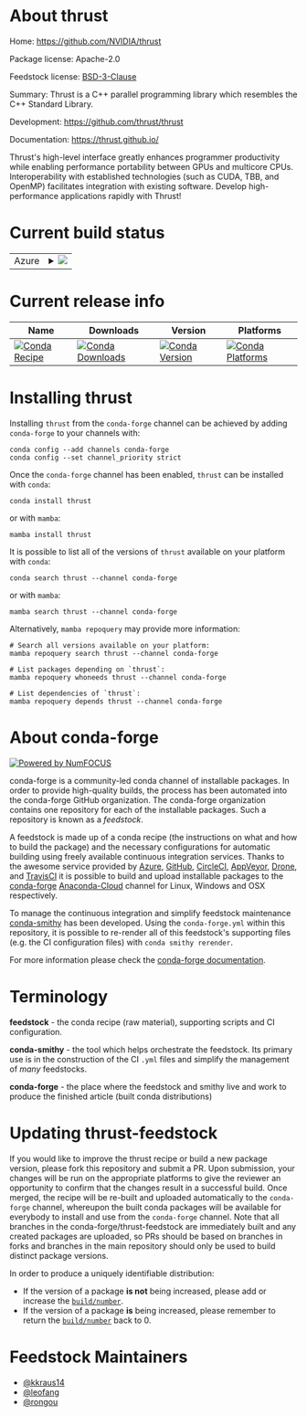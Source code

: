 About thrust
============

Home: https://github.com/NVIDIA/thrust

Package license: Apache-2.0

Feedstock license: [BSD-3-Clause](https://github.com/conda-forge/thrust-feedstock/blob/main/LICENSE.txt)

Summary: Thrust is a C++ parallel programming library which resembles the C++ Standard Library.

Development: https://github.com/thrust/thrust

Documentation: https://thrust.github.io/

Thrust's high-level interface greatly enhances programmer productivity while enabling
performance portability between GPUs and multicore CPUs. Interoperability with established
technologies (such as CUDA, TBB, and OpenMP) facilitates integration with existing software.
Develop high-performance applications rapidly with Thrust!


Current build status
====================


<table>
    
  <tr>
    <td>Azure</td>
    <td>
      <details>
        <summary>
          <a href="https://dev.azure.com/conda-forge/feedstock-builds/_build/latest?definitionId=9831&branchName=main">
            <img src="https://dev.azure.com/conda-forge/feedstock-builds/_apis/build/status/thrust-feedstock?branchName=main">
          </a>
        </summary>
        <table>
          <thead><tr><th>Variant</th><th>Status</th></tr></thead>
          <tbody><tr>
              <td>linux_64_c_compiler_version10cuda_compiler_version11.2cxx_compiler_version10</td>
              <td>
                <a href="https://dev.azure.com/conda-forge/feedstock-builds/_build/latest?definitionId=9831&branchName=main">
                  <img src="https://dev.azure.com/conda-forge/feedstock-builds/_apis/build/status/thrust-feedstock?branchName=main&jobName=linux&configuration=linux_64_c_compiler_version10cuda_compiler_version11.2cxx_compiler_version10" alt="variant">
                </a>
              </td>
            </tr><tr>
              <td>linux_aarch64_cuda_compiler_version11.2</td>
              <td>
                <a href="https://dev.azure.com/conda-forge/feedstock-builds/_build/latest?definitionId=9831&branchName=main">
                  <img src="https://dev.azure.com/conda-forge/feedstock-builds/_apis/build/status/thrust-feedstock?branchName=main&jobName=linux&configuration=linux_aarch64_cuda_compiler_version11.2" alt="variant">
                </a>
              </td>
            </tr><tr>
              <td>linux_ppc64le_cuda_compiler_version11.2</td>
              <td>
                <a href="https://dev.azure.com/conda-forge/feedstock-builds/_build/latest?definitionId=9831&branchName=main">
                  <img src="https://dev.azure.com/conda-forge/feedstock-builds/_apis/build/status/thrust-feedstock?branchName=main&jobName=linux&configuration=linux_ppc64le_cuda_compiler_version11.2" alt="variant">
                </a>
              </td>
            </tr><tr>
              <td>osx_64</td>
              <td>
                <a href="https://dev.azure.com/conda-forge/feedstock-builds/_build/latest?definitionId=9831&branchName=main">
                  <img src="https://dev.azure.com/conda-forge/feedstock-builds/_apis/build/status/thrust-feedstock?branchName=main&jobName=osx&configuration=osx_64_" alt="variant">
                </a>
              </td>
            </tr><tr>
              <td>win_64_cuda_compiler_version11.2</td>
              <td>
                <a href="https://dev.azure.com/conda-forge/feedstock-builds/_build/latest?definitionId=9831&branchName=main">
                  <img src="https://dev.azure.com/conda-forge/feedstock-builds/_apis/build/status/thrust-feedstock?branchName=main&jobName=win&configuration=win_64_cuda_compiler_version11.2" alt="variant">
                </a>
              </td>
            </tr>
          </tbody>
        </table>
      </details>
    </td>
  </tr>
</table>

Current release info
====================

| Name | Downloads | Version | Platforms |
| --- | --- | --- | --- |
| [![Conda Recipe](https://img.shields.io/badge/recipe-thrust-green.svg)](https://anaconda.org/conda-forge/thrust) | [![Conda Downloads](https://img.shields.io/conda/dn/conda-forge/thrust.svg)](https://anaconda.org/conda-forge/thrust) | [![Conda Version](https://img.shields.io/conda/vn/conda-forge/thrust.svg)](https://anaconda.org/conda-forge/thrust) | [![Conda Platforms](https://img.shields.io/conda/pn/conda-forge/thrust.svg)](https://anaconda.org/conda-forge/thrust) |

Installing thrust
=================

Installing `thrust` from the `conda-forge` channel can be achieved by adding `conda-forge` to your channels with:

```
conda config --add channels conda-forge
conda config --set channel_priority strict
```

Once the `conda-forge` channel has been enabled, `thrust` can be installed with `conda`:

```
conda install thrust
```

or with `mamba`:

```
mamba install thrust
```

It is possible to list all of the versions of `thrust` available on your platform with `conda`:

```
conda search thrust --channel conda-forge
```

or with `mamba`:

```
mamba search thrust --channel conda-forge
```

Alternatively, `mamba repoquery` may provide more information:

```
# Search all versions available on your platform:
mamba repoquery search thrust --channel conda-forge

# List packages depending on `thrust`:
mamba repoquery whoneeds thrust --channel conda-forge

# List dependencies of `thrust`:
mamba repoquery depends thrust --channel conda-forge
```


About conda-forge
=================

[![Powered by
NumFOCUS](https://img.shields.io/badge/powered%20by-NumFOCUS-orange.svg?style=flat&colorA=E1523D&colorB=007D8A)](https://numfocus.org)

conda-forge is a community-led conda channel of installable packages.
In order to provide high-quality builds, the process has been automated into the
conda-forge GitHub organization. The conda-forge organization contains one repository
for each of the installable packages. Such a repository is known as a *feedstock*.

A feedstock is made up of a conda recipe (the instructions on what and how to build
the package) and the necessary configurations for automatic building using freely
available continuous integration services. Thanks to the awesome service provided by
[Azure](https://azure.microsoft.com/en-us/services/devops/), [GitHub](https://github.com/),
[CircleCI](https://circleci.com/), [AppVeyor](https://www.appveyor.com/),
[Drone](https://cloud.drone.io/welcome), and [TravisCI](https://travis-ci.com/)
it is possible to build and upload installable packages to the
[conda-forge](https://anaconda.org/conda-forge) [Anaconda-Cloud](https://anaconda.org/)
channel for Linux, Windows and OSX respectively.

To manage the continuous integration and simplify feedstock maintenance
[conda-smithy](https://github.com/conda-forge/conda-smithy) has been developed.
Using the ``conda-forge.yml`` within this repository, it is possible to re-render all of
this feedstock's supporting files (e.g. the CI configuration files) with ``conda smithy rerender``.

For more information please check the [conda-forge documentation](https://conda-forge.org/docs/).

Terminology
===========

**feedstock** - the conda recipe (raw material), supporting scripts and CI configuration.

**conda-smithy** - the tool which helps orchestrate the feedstock.
                   Its primary use is in the construction of the CI ``.yml`` files
                   and simplify the management of *many* feedstocks.

**conda-forge** - the place where the feedstock and smithy live and work to
                  produce the finished article (built conda distributions)


Updating thrust-feedstock
=========================

If you would like to improve the thrust recipe or build a new
package version, please fork this repository and submit a PR. Upon submission,
your changes will be run on the appropriate platforms to give the reviewer an
opportunity to confirm that the changes result in a successful build. Once
merged, the recipe will be re-built and uploaded automatically to the
`conda-forge` channel, whereupon the built conda packages will be available for
everybody to install and use from the `conda-forge` channel.
Note that all branches in the conda-forge/thrust-feedstock are
immediately built and any created packages are uploaded, so PRs should be based
on branches in forks and branches in the main repository should only be used to
build distinct package versions.

In order to produce a uniquely identifiable distribution:
 * If the version of a package **is not** being increased, please add or increase
   the [``build/number``](https://docs.conda.io/projects/conda-build/en/latest/resources/define-metadata.html#build-number-and-string).
 * If the version of a package **is** being increased, please remember to return
   the [``build/number``](https://docs.conda.io/projects/conda-build/en/latest/resources/define-metadata.html#build-number-and-string)
   back to 0.

Feedstock Maintainers
=====================

* [@kkraus14](https://github.com/kkraus14/)
* [@leofang](https://github.com/leofang/)
* [@rongou](https://github.com/rongou/)

